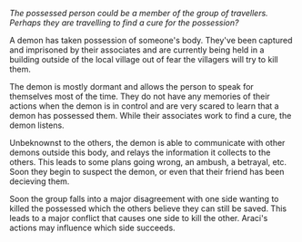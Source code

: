 *The possessed person could be a member of the group of travellers. Perhaps they are travelling to find a cure for the possession?*

A demon has taken possession of someone's body. They've been captured and imprisoned by their associates and are currently being held in a building outside of the local village out of fear the villagers will try to kill them.

The demon is mostly dormant and allows the person to speak for themselves most of the time. They do not have any memories of their actions when the demon is in control and are very scared to learn that a demon has possessed them. While their associates work to find a cure, the demon listens.

Unbeknownst to the others, the demon is able to communicate with other demons outside this body, and relays the information it collects to the others. This leads to some plans going wrong, an ambush, a betrayal, etc. Soon they begin to suspect the demon, or even that their friend has been decieving them.

Soon the group falls into a major disagreement with one side wanting to killed the possessed which the others believe they can still be saved. This leads to a major conflict that causes one side to kill the other. Araci's actions may influence which side succeeds.